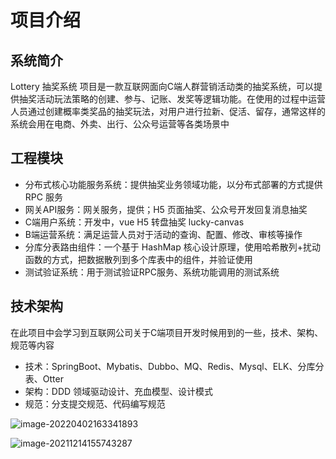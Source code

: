 # 项目介绍

## 系统简介

Lottery 抽奖系统 项目是一款互联网面向C端人群营销活动类的抽奖系统，可以提供抽奖活动玩法策略的创建、参与、记账、发奖等逻辑功能。在使用的过程中运营人员通过创建概率类奖品的抽奖玩法，对用户进行拉新、促活、留存，通常这样的系统会用在电商、外卖、出行、公众号运营等各类场景中

## 工程模块

- 分布式核心功能服务系统：提供抽奖业务领域功能，以分布式部署的方式提供 RPC 服务
- 网关API服务：网关服务，提供；H5 页面抽奖、公众号开发回复消息抽奖
- C端用户系统：开发中，vue H5 转盘抽奖 lucky-canvas
- B端运营系统：满足运营人员对于活动的查询、配置、修改、审核等操作
- 分库分表路由组件：一个基于 HashMap 核心设计原理，使用哈希散列+扰动函数的方式，把数据散列到多个库表中的组件，并验证使用
- 测试验证系统：用于测试验证RPC服务、系统功能调用的测试系统



## 技术架构

在此项目中会学习到互联网公司关于C端项目开发时候用到的一些，技术、架构、规范等内容

- 技术：SpringBoot、Mybatis、Dubbo、MQ、Redis、Mysql、ELK、分库分表、Otter
- 架构：DDD 领域驱动设计、充血模型、设计模式
- 规范：分支提交规范、代码编写规范



![image-20220402163341893](https://gitee.com/HappyBinbin/pcigo/raw/master/pic/202204021633026.png)

![image-20211214155743287](hssttps://gitee.com/HappyBinbin/pcigo/raw/master/image-20211214155743287.png)